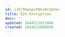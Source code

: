 ```yaml
---
id: jJXj9bpepvFNkcKe3pVmv
title: E2e Encryption
desc: ''
updated: 1644211922486
created: 1644211890959
---
```


